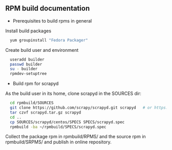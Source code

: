 RPM build documentation
-----------------------

+ Prerequisites to build rpms in general

Install build packages
```bash
  yum groupinstall "Fedora Packager"
```

Create build user and environment
```bash
  useradd builder
  passwd builder
  su - builder
  rpmdev-setuptree
```

+ Build rpm for scrapyd

As the build user in its home, clone scrapyd in the SOURCES dir:
```bash
  cd rpmbuild/SOURCES
  git clone https://github.com/scrapy/scrapyd.git scrapyd   # or https://github.com/medialab/scrapyd.git until pull request included
  tar czvf scrapyd.tar.gz scrapyd
  cd ..
  cp SOURCES/scrapyd/centos/SPECS SPECS/scrapyd.spec 
  rpmbuild -ba ~/rpmbuild/SPECS/scrapyd.spec
```

Collect the package rpm in rpmbuild/RPMS/ and the source rpm in rpmbuild/SRPMS/ and publish in online repository.
